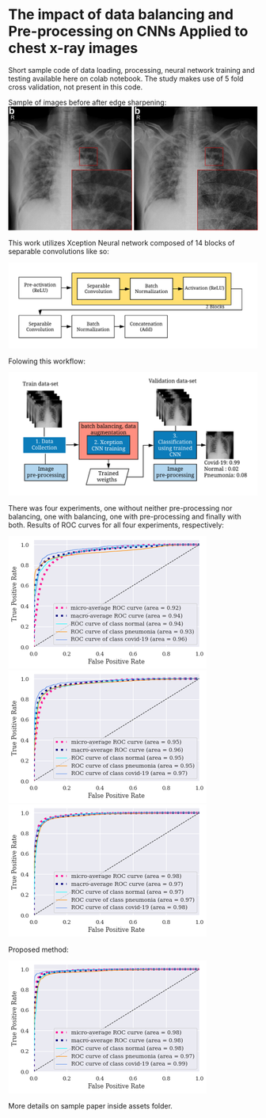 # The impact of data balancing and Pre-processing on CNNs Applied to chest x-ray images
Short sample code of data loading, processing, neural network training and testing available here on colab notebook.
The study makes use of 5 fold cross validation, not present in this code.

Sample of images before after edge sharpening:
<img src="https://github.com/hector6298/The-Impact-of-Data-Balancing-and-Pre-processing-on-CNNs-Applied-to-CNNs/blob/master/assets/before.png" width="250">
<img src="https://github.com/hector6298/The-Impact-of-Data-Balancing-and-Pre-processing-on-CNNs-Applied-to-CNNs/blob/master/assets/after.png" width="250">


This work utilizes Xception Neural network composed of 14 blocks of separable convolutions like so:

![xception block](https://github.com/hector6298/The-Impact-of-Data-Balancing-and-Pre-processing-on-CNNs-Applied-to-CNNs/blob/master/assets/XceptionModule.png)

Folowing this workflow:

![scheme](https://github.com/hector6298/The-Impact-of-Data-Balancing-and-Pre-processing-on-CNNs-Applied-to-CNNs/blob/master/assets/scheme.png)

There was four experiments, one without neither pre-processing nor balancing, one with balancing, one with pre-processing and finally with both.
Results of ROC curves for all four experiments, respectively:


![roc4](https://github.com/hector6298/The-Impact-of-Data-Balancing-and-Pre-processing-on-CNNs-Applied-to-CNNs/blob/master/assets/ROC_RNB_1.png)
![roc3](https://github.com/hector6298/The-Impact-of-Data-Balancing-and-Pre-processing-on-CNNs-Applied-to-CNNs/blob/master/assets/ROC_RB_1.png)
![roc2](https://github.com/hector6298/The-Impact-of-Data-Balancing-and-Pre-processing-on-CNNs-Applied-to-CNNs/blob/master/assets/ROC_IENB_1.png)

Proposed method:

![roc1](https://github.com/hector6298/The-Impact-of-Data-Balancing-and-Pre-processing-on-CNNs-Applied-to-CNNs/blob/master/assets/ROC_IEB_1.png)

More details on sample paper inside assets folder.
